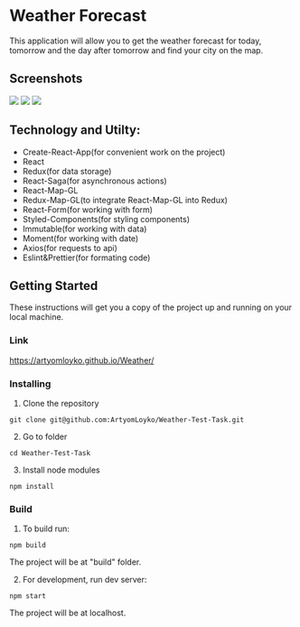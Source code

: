 # Weather Forecast

This application will allow you to get the weather forecast for today, tomorrow and the day after tomorrow and find your city on the map.

## Screenshots

![](https://github.com/ArtyomLoyko/Weather-Test-Task/master/src/assets/screen1.JPG)
![](https://github.com/ArtyomLoyko/Weather-Test-Task/master/src/assets/screen2.JPG)
![](https://github.com/ArtyomLoyko/Weather-Test-Task/master/src/assets/screen3.JPG)

## Technology and Utilty: 
* Create-React-App(for convenient work on the project)
* React
* Redux(for data storage)
* React-Saga(for asynchronous actions)
* React-Map-GL
* Redux-Map-GL(to integrate React-Map-GL into Redux)
* React-Form(for working with form)
* Styled-Components(for styling components)
* Immutable(for working with data)
* Moment(for working with date)
* Axios(for requests to api)
* Eslint&Prettier(for formating code)

## Getting Started

These instructions will get you a copy of the project up and running on your local machine.

### Link

https://artyomloyko.github.io/Weather/

### Installing

1. Clone the repository

```
git clone git@github.com:ArtyomLoyko/Weather-Test-Task.git

```
2. Go to folder

```
cd Weather-Test-Task
```

3. Install node modules

```
npm install
```

### Build

1. To build run:

```
npm build
```
The project will be at "build" folder.

2. For development, run dev server:

```
npm start
```
The project will be at localhost.